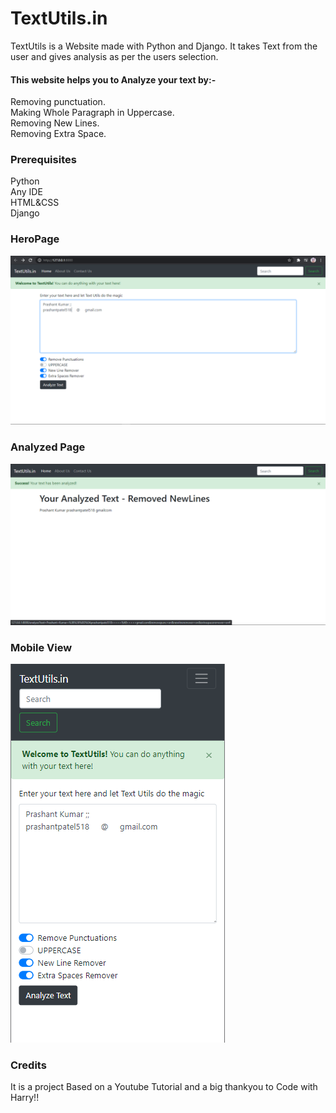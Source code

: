 <h1>TextUtils.in</h1>
TextUtils is a Website made with Python and Django. It takes Text from the user and gives analysis as per the users selection.
<h4>This website helps you to Analyze your text by:- </h4> 
Removing punctuation. <br>
Making Whole Paragraph in Uppercase. <br>
Removing New Lines. <br>
Removing Extra Space. <br>
<h3>Prerequisites</h3> 
Python <br>
Any IDE <br>
HTML&CSS <br>
Django <br>
<h3>HeroPage</h3>



![](Images/heropage.png)



<h3>Analyzed Page</h3>



![](Images/outputpage.png)




<h3>Mobile View</h3>




![](Images/mobile.png)


<h3>Credits</h3>
It is a project Based on a Youtube Tutorial and a big thankyou to Code with Harry!!
